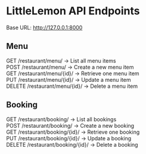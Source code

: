 # LittleLemon API Endpoints

Base URL: http://127.0.0.1:8000

## Menu
GET    /restaurant/menu/          → List all menu items  
POST   /restaurant/menu/          → Create a new menu item  
GET    /restaurant/menu/{id}/     → Retrieve one menu item  
PUT    /restaurant/menu/{id}/     → Update a menu item  
DELETE /restaurant/menu/{id}/     → Delete a menu item  

## Booking
GET    /restaurant/booking/       → List all bookings  
POST   /restaurant/booking/       → Create a new booking  
GET    /restaurant/booking/{id}/  → Retrieve one booking  
PUT    /restaurant/booking/{id}/  → Update a booking  
DELETE /restaurant/booking/{id}/  → Delete a booking  

